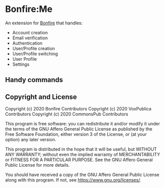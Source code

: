 # Bonfire:Me

An extension for [Bonfire](https://bonfire.cafe/) that handles:

- Account creation
- Email verification
- Authentication
- User/Profile creation
- User/Profile switching
- User Profile
- Settings

## Handy commands

## Copyright and License

Copyright (c) 2020 Bonfire Contributors
Copyright (c) 2020 VoxPublica Contributors
Copyright (c) 2020 CommonsPub Contributors

This program is free software: you can redistribute it and/or modify
it under the terms of the GNU Affero General Public License as
published by the Free Software Foundation, either version 3 of the
License, or (at your option) any later version.

This program is distributed in the hope that it will be useful, but
WITHOUT ANY WARRANTY; without even the implied warranty of
MERCHANTABILITY or FITNESS FOR A PARTICULAR PURPOSE.  See the GNU
Affero General Public License for more details.

You should have received a copy of the GNU Affero General Public
License along with this program.  If not, see <https://www.gnu.org/licenses/>.
